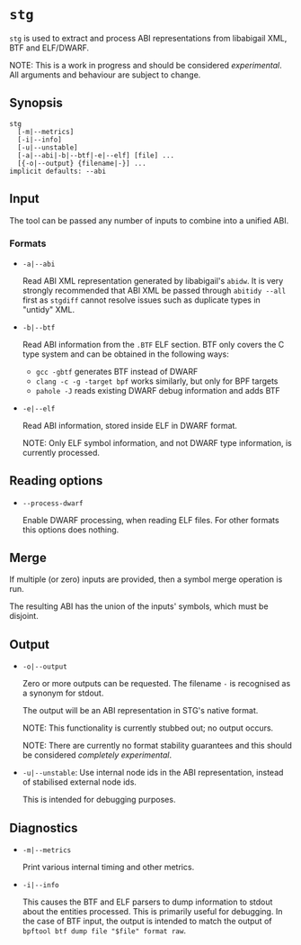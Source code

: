 # `stg`

`stg` is used to extract and process ABI representations from libabigail XML,
BTF and ELF/DWARF.

NOTE: This is a work in progress and should be considered *experimental*. All
arguments and behaviour are subject to change.

## Synopsis

```
stg
  [-m|--metrics]
  [-i|--info]
  [-u|--unstable]
  [-a|--abi|-b|--btf|-e|--elf] [file] ...
  [{-o|--output} {filename|-}] ...
implicit defaults: --abi
```

## Input

The tool can be passed any number of inputs to combine into a unified ABI.

### Formats

*   `-a|--abi`

    Read ABI XML representation generated by libabigail's `abidw`. It is very
    strongly recommended that ABI XML be passed through `abitidy --all` first as
    `stgdiff` cannot resolve issues such as duplicate types in "untidy" XML.

*   `-b|--btf`

    Read ABI information from the `.BTF` ELF section. BTF only covers the C type
    system and can be obtained in the following ways:

    *   `gcc -gbtf` generates BTF instead of DWARF
    *   `clang -c -g -target bpf` works similarly, but only for BPF targets
    *   `pahole -J` reads existing DWARF debug information and adds BTF

*   `-e|--elf`

    Read ABI information, stored inside ELF in DWARF format.

    NOTE: Only ELF symbol information, and not DWARF type information, is
    currently processed.

## Reading options

*   `--process-dwarf`

    Enable DWARF processing, when reading ELF files. For other formats this
    options does nothing.

## Merge

If multiple (or zero) inputs are provided, then a symbol merge operation is run.

The resulting ABI has the union of the inputs' symbols, which must be disjoint.

## Output

*   `-o|--output`

    Zero or more outputs can be requested. The filename `-` is recognised as a
    synonym for stdout.

    The output will be an ABI representation in STG's native format.

    NOTE: This functionality is currently stubbed out; no output occurs.

    NOTE: There are currently no format stability guarantees and this should be
    considered *completely experimental*.

*   `-u|--unstable`: Use internal node ids in the ABI representation, instead of
    stabilised external node ids.

    This is intended for debugging purposes.

## Diagnostics

*   `-m|--metrics`

    Print various internal timing and other metrics.

*   `-i|--info`

    This causes the BTF and ELF parsers to dump information to stdout about the
    entities processed. This is primarily useful for debugging. In the case of
    BTF input, the output is intended to match the output of `bpftool btf dump
    file "$file" format raw`.
